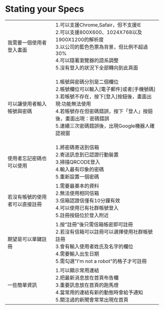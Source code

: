 # Stating your Specs
|                          |                                                                                                                                                                                                     |
|--------------------------|-----------------------------------------------------------------------------------------------------------------------------------------------------------------------------------------------------|
| 我需要一個使用者登入畫面 | 1.可以支援Chrome,Safair，但不支援IE<br>2.可以支援800X600、1024X768以及1900X1200的解析度<br>3.以公司的藍色色票為背景，但比例不超過30%<br>4.可以隨著瀏覽器的語系調整<br>5.沒有登入的狀況下全部轉向到此頁面 |
| 可以讓使用者輸入帳號與密碼 | <p align="left">1.帳號與密碼分別是二個欄位 <br>2.帳號欄位可以輸入[電子郵件]或者[手機號碼] <br> 3.若帳號不存在，按下[登入]按鈕後，畫面出現:功能無法使用 <br> 4.若帳號存在但密碼錯誤，按下「登人」按鈕後，畫面出現：密碼錯誤 <br>5.連續三次密碼錯誤後，出現Google機器人確認視窗 |
| 使用者忘記密碼也可以使用                         | 1.將密碼寄送到信箱 <br>2.寄送訊息到已認證行動裝置 <br>3.掃描QRCODE登入 <br>4.輸入最有印象的密碼 <br>5.重新設置一個密碼                                                                                                                                                                                                 |
|若沒有帳號的使用者可以直接註冊                          |1.需要最基本的資料 <br>2.無法使用相同信箱 <br>3.信箱認證信僅有10分鐘有效 <br>4.可以使用已有社群帳號登入 <br> 5.註冊按鈕位於登入附近                                                                                                                                                                                                     |
|期望是可以單鍵註冊| 1.按"註冊"後只需信箱帳密即可註冊 <br>2.若沒有信箱可以註冊可以選擇使用社群帳號註冊 <br>3.會有輸入使用者姓氏及名字的欄位 <br>4.需要輸入出生日期 <br>5.需勾選"I'm not a robot"的格子才可註冊
|一些簡單資訊|1.可以顯示常用連結 <br>2.把最新消息放在首頁布告欄 <br>3.重要訊息放在首頁的跑馬燈 <br>4.當常用的連結有新的動態時會給予通知 <br>5.關注過的新聞會常常出現在首頁
